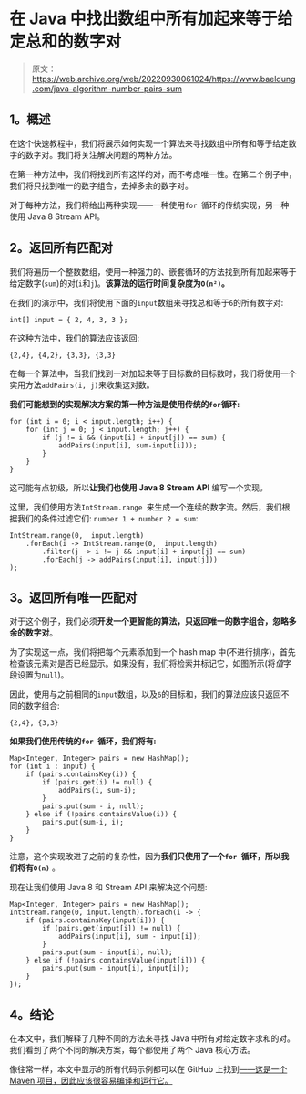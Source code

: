 # 在 Java 中找出数组中所有加起来等于给定总和的数字对

> 原文：<https://web.archive.org/web/20220930061024/https://www.baeldung.com/java-algorithm-number-pairs-sum>

## 1。概述

在这个快速教程中，我们将展示如何实现一个算法来寻找数组中所有和等于给定数字的数字对。我们将关注解决问题的两种方法。

在第一种方法中，我们将找到所有这样的对，而不考虑唯一性。在第二个例子中，我们将只找到唯一的数字组合，去掉多余的数字对。

对于每种方法，我们将给出两种实现——一种使用`for `循环的传统实现，另一种使用 Java 8 Stream API。

## 2。返回所有匹配对

我们将遍历一个整数数组，使用一种强力的、嵌套循环的方法找到所有加起来等于给定数字(`sum`)的对(`i`和`j`)。**该算法的运行时间复杂度为`O(n²)`。**

在我们的演示中，我们将使用下面的`input`数组来寻找总和等于`6`的所有数字对:

```
int[] input = { 2, 4, 3, 3 }; 
```

在这种方法中，我们的算法应该返回:

```
{2,4}, {4,2}, {3,3}, {3,3}
```

在每一个算法中，当我们找到一对加起来等于目标数的目标数时，我们将使用一个实用方法`addPairs(i, j)`来收集这对数。

**我们可能想到的实现解决方案的第一种方法是使用传统的`for`循环:**

```
for (int i = 0; i < input.length; i++) {
    for (int j = 0; j < input.length; j++) {
        if (j != i && (input[i] + input[j]) == sum) {
            addPairs(input[i], sum-input[i]));
        }
    }
}
```

这可能有点初级，所以**让我们也使用 Java 8 Stream API** 编写一个实现。

这里，我们使用方法`IntStream.range `来生成一个连续的数字流。然后，我们根据我们的条件过滤它们: `number 1 + number 2 = sum`:

```
IntStream.range(0,  input.length)
    .forEach(i -> IntStream.range(0,  input.length)
        .filter(j -> i != j && input[i] + input[j] == sum)
        .forEach(j -> addPairs(input[i], input[j]))
); 
```

## 3。返回所有唯一匹配对

对于这个例子，我们必须**开发一个更智能的算法，只返回唯一的数字组合，忽略多余的数字对**。

为了实现这一点，我们将把每个元素添加到一个 hash map 中(不进行排序)，首先检查该元素对是否已经显示。如果没有，我们将检索并标记它，如图所示(将*值*字段设置为`null`)。

因此，使用与之前相同的`input`数组，以及`6`的目标和，我们的算法应该只返回不同的数字组合:

```
{2,4}, {3,3}
```

**如果我们使用传统的`for `循环，我们将有:**

```
Map<Integer, Integer> pairs = new HashMap();
for (int i : input) {
    if (pairs.containsKey(i)) {
        if (pairs.get(i) != null) {            
            addPairs(i, sum-i);
        }                
        pairs.put(sum - i, null);
    } else if (!pairs.containsValue(i)) {        
        pairs.put(sum-i, i);
    }
}
```

注意，这个实现改进了之前的复杂性，因为**我们只使用了一个`for `循环，所以我们将有`O(n)`** 。

现在让我们使用 Java 8 和 Stream API 来解决这个问题:

```
Map<Integer, Integer> pairs = new HashMap();
IntStream.range(0, input.length).forEach(i -> {
    if (pairs.containsKey(input[i])) {
        if (pairs.get(input[i]) != null) {
            addPairs(input[i], sum - input[i]);
        }
        pairs.put(sum - input[i], null);
    } else if (!pairs.containsValue(input[i])) {
        pairs.put(sum - input[i], input[i]);
    }
});
```

## 4。结论

在本文中，我们解释了几种不同的方法来寻找 Java 中所有对给定数字求和的对。我们看到了两个不同的解决方案，每个都使用了两个 Java 核心方法。

像往常一样，本文中显示的所有代码示例都可以在 GitHub 上找到[——这是一个 Maven 项目，因此应该很容易编译和运行它。](https://web.archive.org/web/20221129002330/https://github.com/eugenp/tutorials/tree/master/core-java-modules/core-java-numbers)